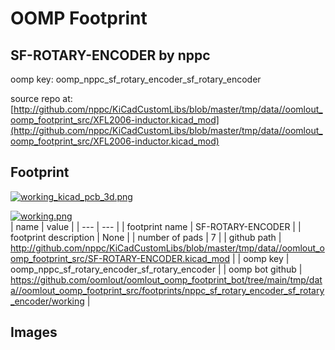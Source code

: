 # OOMP Footprint  
## SF-ROTARY-ENCODER  by nppc  
  
oomp key: oomp_nppc_sf_rotary_encoder_sf_rotary_encoder  
  
source repo at: [http://github.com/nppc/KiCadCustomLibs/blob/master/tmp/data//oomlout_oomp_footprint_src/XFL2006-inductor.kicad_mod](http://github.com/nppc/KiCadCustomLibs/blob/master/tmp/data//oomlout_oomp_footprint_src/XFL2006-inductor.kicad_mod)  
## Footprint  
  
[![working_kicad_pcb_3d.png](working_kicad_pcb_3d_600.png)](working_kicad_pcb_3d.png)  
  
[![working.png](working_600.png)](working.png)  
| name | value | 
| --- | --- | 
| footprint name | SF-ROTARY-ENCODER | 
| footprint description | None | 
| number of pads | 7 | 
| github path | http://github.com/nppc/KiCadCustomLibs/blob/master/tmp/data//oomlout_oomp_footprint_src/SF-ROTARY-ENCODER.kicad_mod | 
| oomp key | oomp_nppc_sf_rotary_encoder_sf_rotary_encoder | 
| oomp bot github | https://github.com/oomlout/oomlout_oomp_footprint_bot/tree/main/tmp/data//oomlout_oomp_footprint_src/footprints/nppc_sf_rotary_encoder_sf_rotary_encoder/working | 
## Images  
